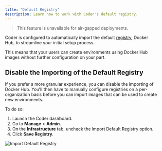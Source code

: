 ```yaml
---
title: "Default Registry"
description: Learn how to work with Coder's default registry.
---
```


> This feature is unavailable for air-gapped deployments.

Coder is configured to automatically import the default
[registry](index.md), Docker Hub, to streamline your initial setup
process.

This means that your users can create environments using Docker Hub images
without further configuration on your part.

## Disable the Importing of the Default Registry

If you prefer a more granular experience, you can disable the importing of
Docker Hub. You'll then have to manually configure registries on a
per-organization basis before you can import images that can be used to create
new environments.

To do so:

1. Launch the Coder dashboard.
1. Go to **Manage** > **Admin**.
1. On the **Infrastructure** tab, uncheck the Import Default Registry option.
1. Click **Save Registry**.

![Import Default Registry](../../assets/import-default-registry.png)
